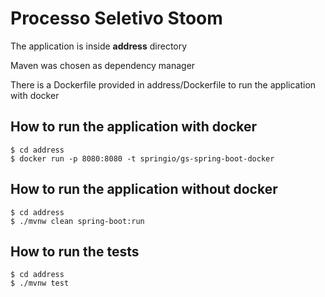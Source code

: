 # Processo Seletivo Stoom

The application is inside **address** directory

Maven was chosen as dependency manager

There is a Dockerfile provided in address/Dockerfile to run the application with docker

## How to run the application with docker
```
$ cd address
$ docker run -p 8080:8080 -t springio/gs-spring-boot-docker
```

## How to run the application without docker
```
$ cd address
$ ./mvnw clean spring-boot:run
```

## How to run the tests
```
$ cd address
$ ./mvnw test
```